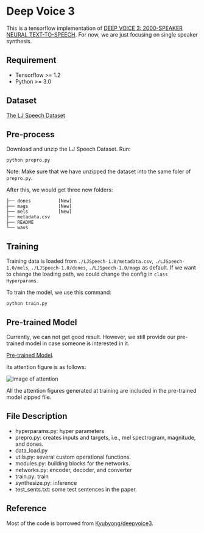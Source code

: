 # Deep Voice 3

This is a tensorflow implementation of [DEEP VOICE 3: 2000-SPEAKER NEURAL TEXT-TO-SPEECH](https://arxiv.org/pdf/1710.07654.pdf). For now, we are just focusing on single speaker synthesis.


## Requirement

* Tensorflow >= 1.2
* Python >= 3.0


## Dataset

[The LJ Speech Dataset](https://keithito.com/LJ-Speech-Dataset)

## Pre-process

Download and unzip the LJ Speech Dataset. Run:

```
python prepro.py
```

Note: Make sure that we have unzipped the dataset into the same foler of `prepro.py`.

After this, we would get three new folders:

```
├── dones          [New]
├── mags           [New]
├── mels           [New]
├── metadata.csv
├── README
└── wavs
```

## Training

Training data is loaded from `./LJSpeech-1.0/metadata.csv`, `./LJSpeech-1.0/mels`, `./LJSpeech-1.0/dones`, `./LJSpeech-1.0/mags` as default. If we want to change the loading path, we could change the config in `class Hyperparams`.

To train the model, we use this command:

```
python train.py
```

## Pre-trained Model

Currently, we can not get good result. However, we still provide our pre-trained model in case someone is interested in it.

[Pre-trained Model](https://cnbj1.fds.api.xiaomi.com/tts/ExternalLink/Github/pre_trained_model.tar.gz).

Its attention figure is as follows:

![Image of attention](https://cnbj1.fds.api.xiaomi.com/tts/ExternalLink/Github/alignment.png)

All the attention figures generated at training are included in the pre-trained model zipped file.

## File Description

  * hyperparams.py: hyper parameters
  * prepro.py: creates inputs and targets, i.e., mel spectrogram, magnitude, and dones.
  * data_load.py
  * utils.py: several custom operational functions.
  * modules.py: building blocks for the networks.
  * networks.py: encoder, decoder, and converter
  * train.py: train
  * synthesize.py: inference
  * test_sents.txt: some test sentences in the paper.

## Reference

Most of the code is borrowed from [Kyubyong/deepvoice3](https://github.com/Kyubyong/deepvoice3).